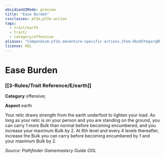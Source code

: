 ```yaml
---
obsidianUIMode: preview
title: "Ease Burden"
cssclasses: pf2e,pf2e-action
tags:
  - trait/earth
  - trait/
  - category/offensive
aliases: "Compendium.pf2e.adventure-specific-actions.Item.Oko8SYegarqBkxhM"
license: OGL
---
```

# Ease Burden

### [[3-Rules/Trait Reference/E/earth]]

**Category** offensive; 




**Aspect** earth

Your relic draws strength from the earth underfoot to lighten your load. As long as your relic is on your person and you are standing on the ground, you can carry 1 more Bulk than normal before becoming encumbered, and you increase your maximum Bulk by 2. At 6th level and every 4 levels thereafter, increase the Bulk you can carry before becoming encumbered by 1 and your maximum Bulk by 2.

*Source: Pathfinder Gamemastery Guide*
*OGL*